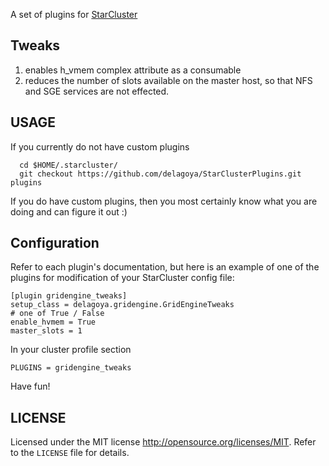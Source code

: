 A set of plugins for [StarCluster](http://web.mit.edu/star/cluster/docs/latest/manual/plugins.html)

## Tweaks
1. enables h_vmem complex attribute as a consumable
1. reduces the number of slots available on the master host, so that NFS and SGE services are not effected.

## USAGE

If you currently do not have custom plugins

      cd $HOME/.starcluster/
      git checkout https://github.com/delagoya/StarClusterPlugins.git plugins

If you do have custom plugins, then you most certainly know what you are doing and can figure it out :)

## Configuration

Refer to each plugin's documentation, but here is an example of one of the plugins
for modification of your StarCluster config file:


```init
[plugin gridengine_tweaks]
setup_class = delagoya.gridengine.GridEngineTweaks
# one of True / False
enable_hvmem = True
master_slots = 1
``` 

In your cluster profile section
```init
PLUGINS = gridengine_tweaks
```

Have fun!

## LICENSE 

Licensed under the MIT license http://opensource.org/licenses/MIT. Refer to the `LICENSE` file for details.
